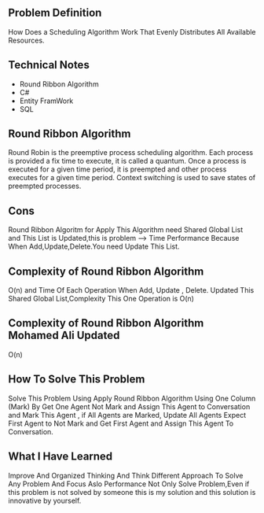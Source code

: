 ## Problem Definition 

How Does a Scheduling Algorithm Work That Evenly Distributes All Available Resources.

## Technical Notes

- Round Ribbon Algorithm  
- C#
- Entity FramWork
- SQL


## Round Ribbon Algorithm
 Round Robin is the preemptive process scheduling algorithm. Each process is provided a fix time to execute, it is called a quantum. Once a process is executed for a given time period, it is preempted and other process executes for a given time period. Context switching is used to save states of preempted processes.


## Cons
Round Ribbon Algoritm for Apply This Algorithm need Shared Global List and This List is Updated,this is problem --> Time Performance Because When Add,Update,Delete.You need Update This List.

## Complexity of Round Ribbon  Algorithm
O(n) and Time Of Each Operation When Add, Update , Delete. Updated This  Shared Global List,Complexity This One Operation is O(n)

## Complexity of Round Ribbon  Algorithm Mohamed Ali Updated
O(n)


## How To Solve This Problem  

Solve This Problem Using  Apply Round Ribbon Algorithm Using One Column (Mark)  By Get  One Agent Not Mark  and Assign This Agent to Conversation and Mark This Agent , if All Agents are Marked, Update All Agents Expect First Agent to Not Mark and Get First Agent and Assign This Agent To Conversation.

## What I Have Learned 

Improve And Organized Thinking And Think Different Approach To Solve Any Problem And Focus Aslo Performance Not Only Solve Problem,Even if this problem is not solved by someone this is my solution and this solution is innovative by yourself. 




